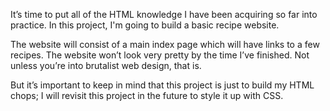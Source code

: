 It’s time to put all of the HTML knowledge I have been acquiring so far into practice. In this project, I'm going to build a basic recipe website.

The website will consist of a main index page which will have links to a few recipes. The website won’t look very pretty by the time I’ve finished. Not unless you’re into brutalist web design, that is.

But it’s important to keep in mind that this project is just to build my HTML chops; I will revisit this project in the future to style it up with CSS.